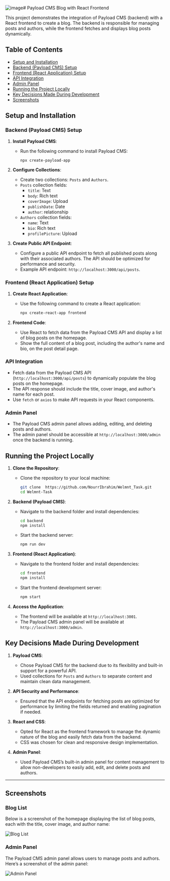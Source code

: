 ![image](https://github.com/user-attachments/assets/794dd92a-fb64-4ed9-a58d-e40b2376cd51)# Payload CMS Blog with React Frontend

This project demonstrates the integration of Payload CMS (backend) with a React frontend to create a blog. The backend is responsible for managing posts and authors, while the frontend fetches and displays blog posts dynamically.

## Table of Contents
- [Setup and Installation](#setup-and-installation)
- [Backend (Payload CMS) Setup](#backend-payload-cms-setup)
- [Frontend (React Application) Setup](#frontend-react-application-setup)
- [API Integration](#api-integration)
- [Admin Panel](#admin-panel)
- [Running the Project Locally](#running-the-project-locally)
- [Key Decisions Made During Development](#key-decisions-made-during-development)
- [Screenshots](#screenshots)

## Setup and Installation

### Backend (Payload CMS) Setup

1. **Install Payload CMS**:
    - Run the following command to install Payload CMS:
      ```bash
      npx create-payload-app
      ```

2. **Configure Collections**:
    - Create two collections: `Posts` and `Authors`.
    - `Posts` collection fields:
        - `title`: Text
        - `body`: Rich text
        - `coverImage`: Upload
        - `publishDate`: Date
        - `author`: relationship
    - `Authors` collection fields:
        - `name`: Text
        - `bio`: Rich text
        - `profilePicture`: Upload

3. **Create Public API Endpoint**:
    - Configure a public API endpoint to fetch all published posts along with their associated authors. The API should be optimized for performance and security.
    - Example API endpoint: `http://localhost:3000/api/posts`.

### Frontend (React Application) Setup

1. **Create React Application**:
    - Use the following command to create a React application:
      ```bash
      npx create-react-app frontend
      ```

2. **Frontend Code**:
    - Use React to fetch data from the Payload CMS API and display a list of blog posts on the homepage.
    - Show the full content of a blog post, including the author's name and bio, on the post detail page.

### API Integration

- Fetch data from the Payload CMS API (`http://localhost:3000/api/posts`) to dynamically populate the blog posts on the homepage.
- The API response should include the title, cover image, and author's name for each post.
- Use `fetch` or `axios` to make API requests in your React components.

### Admin Panel

- The Payload CMS admin panel allows adding, editing, and deleting posts and authors.
- The admin panel should be accessible at `http://localhost:3000/admin` once the backend is running.

## Running the Project Locally

1. **Clone the Repository**:
    - Clone the repository to your local machine:
      ```bash
      git clone  https://github.com/NourrIbrahim/Welmnt_Task.git
      cd Welmnt-Task
      ```

2. **Backend (Payload CMS)**:
    - Navigate to the backend folder and install dependencies:
      ```bash
      cd backend
      npm install
      ```
    - Start the backend server:
      ```bash
      npm run dev
      ```

3. **Frontend (React Application)**:
    - Navigate to the frontend folder and install dependencies:
      ```bash
      cd frontend
      npm install
      ```
    - Start the frontend development server:
      ```bash
      npm start
      ```

4. **Access the Application**:
    - The frontend will be available at `http://localhost:3001`.
    - The Payload CMS admin panel will be available at `http://localhost:3000/admin`.
   
## Key Decisions Made During Development

1. **Payload CMS**:
    - Chose Payload CMS for the backend due to its flexibility and built-in support for a powerful API.
    - Used collections for `Posts` and `Authors` to separate content and maintain clean data management.

2. **API Security and Performance**:
    - Ensured that the API endpoints for fetching posts are optimized for performance by limiting the fields returned and enabling pagination if needed.

3. **React and CSS**:
    - Opted for React as the frontend framework to manage the dynamic nature of the blog and easily fetch data from the backend.
    - CSS was chosen for clean and responsive design implementation.

4. **Admin Panel**:
    - Used Payload CMS’s built-in admin panel for content management to allow non-developers to easily add, edit, and delete posts and authors.

---

## Screenshots

### Blog List
Below is a screenshot of the homepage displaying the list of blog posts, each with the title, cover image, and author name:

![Blog List](![image](https://github.com/user-attachments/assets/b959660c-ab30-448b-a4af-a16275fdcd09)
)

### Admin Panel
The Payload CMS admin panel allows users to manage posts and authors. Here’s a screenshot of the admin panel:

![Admin Panel](screenshots/admin-panel.png)

